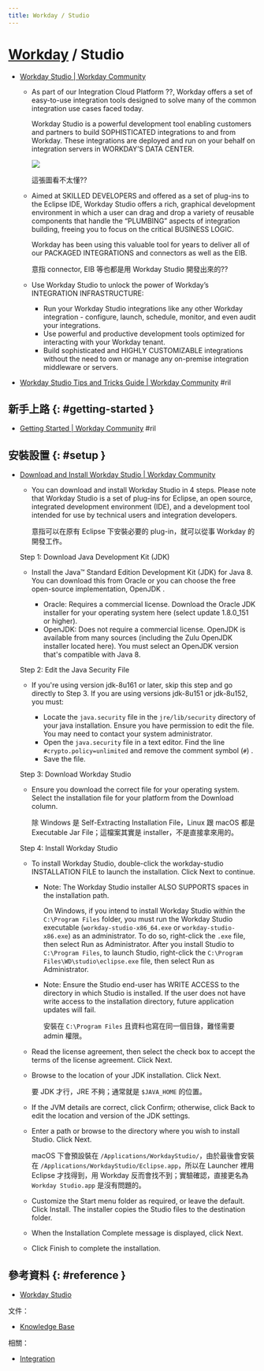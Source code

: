 ```yaml
---
title: Workday / Studio
---
```

# [Workday](workday.md) / Studio

  - [Workday Studio \| Workday Community](https://community.workday.com/studio)

      - As part of our Integration Cloud Platform ??, Workday offers a set of easy-to-use integration tools designed to solve many of the common integration use cases faced today.

        Workday Studio is a powerful development tool enabling customers and partners to build SOPHISTICATED integrations to and from Workday. These integrations are deployed and run on your behalf on integration servers in WORKDAY’S DATA CENTER.

        ![](https://community.workday.com/sites/default/files/image/studio/integration-cloud-platform.png)

        這張圖看不太懂??

      - Aimed at SKILLED DEVELOPERS and offered as a set of plug-ins to the Eclipse IDE, Workday Studio offers a rich, graphical development environment in which a user can drag and drop a variety of reusable components that handle the “PLUMBING” aspects of integration building, freeing you to focus on the critical BUSINESS LOGIC.

        Workday has been using this valuable tool for years to deliver all of our PACKAGED INTEGRATIONS and connectors as well as the EIB.

        意指 connector, EIB 等也都是用 Workday Studio 開發出來的??

      - Use Workday Studio to unlock the power of Workday’s INTEGRATION INFRASTRUCTURE:

          - Run your Workday Studio integrations like any other Workday integration - configure, launch, schedule, monitor, and even audit your integrations.
          - Use powerful and productive development tools optimized for interacting with your Workday tenant.
          - Build sophisticated and HIGHLY CUSTOMIZABLE integrations without the need to own or manage any on-premise integration middleware or servers.

  - [Workday Studio Tips and Tricks Guide \| Workday Community](https://community.workday.com/articles/109698) #ril

## 新手上路 {: #getting-started }

  - [Getting Started \| Workday Community](https://community.workday.com/studio-start) #ril

## 安裝設置 {: #setup }

  - [Download and Install Workday Studio \| Workday Community](https://community.workday.com/studio-download)

      - You can download and install Workday Studio in 4 steps. Please note that Workday Studio is a set of plug-ins for Eclipse, an open source, integrated development environment (IDE), and a development tool intended for use by technical users and integration developers.

        意指可以在原有 Eclipse 下安裝必要的 plug-in，就可以從事 Workday 的開發工作。

    Step 1: Download Java Development Kit (JDK)

      - Install the Java™ Standard Edition Development Kit (JDK) for Java 8. You can download this from Oracle or you can choose the free open-source implementation, OpenJDK .

          - Oracle: Requires a commercial license. Download the Oracle JDK installer for your operating system here (select update 1.8.0_151 or higher).
          - OpenJDK: Does not require a commercial license. OpenJDK is available from many sources (including the Zulu OpenJDK installer located here). You must select an OpenJDK version that's compatible with Java 8.

    Step 2: Edit the Java Security File

      - If you're using version jdk-8u161 or later, skip this step and go directly to Step 3. If you are using versions jdk-8u151 or jdk-8u152, you must:

          - Locate the `java.security` file in the `jre/lib/security` directory of your java installation. Ensure you have permission to edit the file. You may need to contact your system administrator.
          - Open the `java.security` file in a text editor. Find the line `#crypto.policy=unlimited` and remove the comment symbol (`#`) .
          - Save the file.

    Step 3: Download Workday Studio

      - Ensure you download the correct file for your operating system. Select the installation file for your platform from the Download column.

        除 Windows 是 Self-Extracting Installation File，Linux 跟 macOS 都是 Executable Jar File；這檔案其實是 installer，不是直接拿來用的。

    Step 4: Install Workday Studio

      - To install Workday Studio, double-click the workday-studio INSTALLATION FILE to launch the installation. Click Next to continue.

          - Note: The Workday Studio installer ALSO SUPPORTS spaces in the installation path.

            On Windows, if you intend to install Workday Studio within the `C:\Program Files` folder, you must run the Workday Studio executable (`workday-studio-x86_64.exe` or `workday-studio-x86.exe`) as an administrator. To do so, right-click the `.exe` file, then select Run as Administrator. After you install Studio to `C:\Program Files`, to launch Studio, right-click the `C:\Program Files\WD\studio\eclipse.exe` file, then select Run as Administrator.

          - Note: Ensure the Studio end-user has WRITE ACCESS to the directory in which Studio is installed. If the user does not have write access to the installation directory, future application updates will fail.

            安裝在 `C:\Program Files` 且資料也寫在同一個目錄，難怪需要 admin 權限。

      - Read the license agreement, then select the check box to accept the terms of the license agreement. Click Next.

      - Browse to the location of your JDK installation. Click Next.

        要 JDK 才行，JRE 不夠；通常就是 `$JAVA_HOME` 的位置。

      - If the JVM details are correct, click Confirm; otherwise, click Back to edit the location and version of the JDK settings.

      - Enter a path or browse to the directory where you wish to install Studio. Click Next.

        macOS 下會預設裝在 `/Applications/WorkdayStudio/`，由於最後會安裝在 `/Applications/WorkdayStudio/Eclipse.app`，所以在 Launcher 裡用 Eclipse 才找得到，用 Workday 反而會找不到；實驗確認，直接更名為 `Workday Studio.app` 是沒有問題的。

      - Customize the Start menu folder as required, or leave the default. Click Install. The installer copies the Studio files to the destination folder.
      - When the Installation Complete message is displayed, click Next.
      - Click Finish to complete the installation.

## 參考資料 {: #reference }

  - [Workday Studio](https://community.workday.com/studio)

文件：

  - [Knowledge Base](https://community.workday.com/studio-kb)

相關：

  - [Integration](workday-intsys.md)
